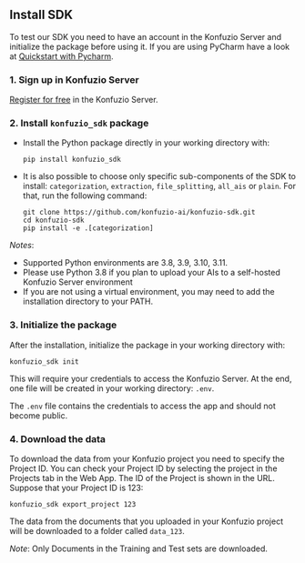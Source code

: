 ## Install SDK

To test our SDK you need to have an account in the Konfuzio Server and initialize the package before using it. If you 
are using PyCharm have a look at [Quickstart with Pycharm](quickstart_pycharm.html).

### 1. Sign up in Konfuzio Server

[Register for free](https://app.konfuzio.com/accounts/signup/) in the Konfuzio Server.

### 2. Install `konfuzio_sdk` package

* Install the Python package directly in your working directory with:

  `pip install konfuzio_sdk`

* It is also possible to choose only specific sub-components of the SDK to install: `categorization`, `extraction`, 
`file_splitting`, `all_ais` or `plain`. For that, run the following command:
  ```
  git clone https://github.com/konfuzio-ai/konfuzio-sdk.git
  cd konfuzio-sdk
  pip install -e .[categorization]

*Notes*:

* Supported Python environments are 3.8, 3.9, 3.10, 3.11.
* Please use Python 3.8 if you plan to upload your AIs to a self-hosted Konfuzio Server environment 
* If you are not using a virtual environment, you may need to add the installation directory to your PATH.

### 3. Initialize the package

After the installation, initialize the package in your working directory with:

`konfuzio_sdk init`

This will require your credentials to access the Konfuzio Server.
At the end, one file will be created in your working directory: `.env`.

The `.env` file contains the credentials to access the app and should not become public.

### 4. Download the data

To download the data from your Konfuzio project you need to specify the Project ID.
You can check your Project ID by selecting the project in the Projects tab in the Web App.
The ID of the Project is shown in the URL. Suppose that your Project ID is 123:

`konfuzio_sdk export_project 123`

The data from the documents that you uploaded in your Konfuzio project will be downloaded to a folder called `data_123`.

*Note*:
Only Documents in the Training and Test sets are downloaded.
